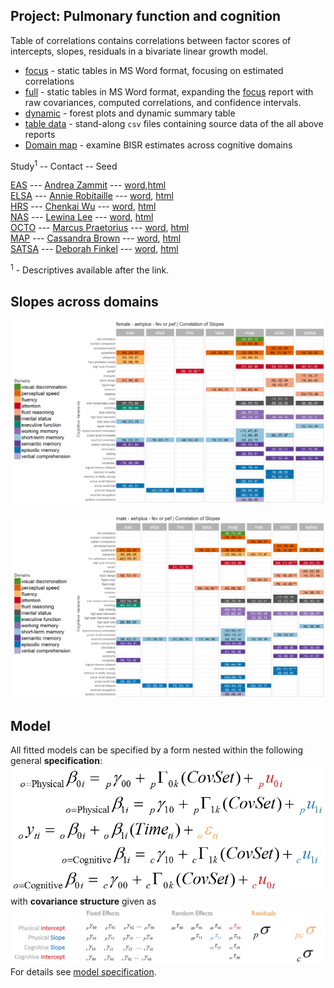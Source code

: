 Project: Pulmonary function and cognition
----
Table of correlations contains correlations between factor scores of intercepts, slopes, residuals in a bivariate linear growth model. 
- [focus][corr_focus] - static tables in MS Word format, focusing on estimated correlations 
- [full][corr_full] - static tables in MS Word format, expanding the [focus][corr_focus] report with raw covariances, computed correlations, and confidence intervals. 
- [dynamic][corr_dynamic] - forest plots  and dynamic summary table 
- [table data][table-data] - stand-along `csv` files containing source data of the all above reports
- [Domain map][domain_map] - examine BISR estimates across cognitive domains

Study<sup>1</sup> -- Contact -- Seed 

[EAS][eas_table_1] --- [Andrea Zammit][Andrea Zammit] --- [word][eas_word],[html][eas_html]      
[ELSA][elsa_table_1] --- [Annie Robitaille][Annie Robitaille] --- [word][elsa_word], [html][elsa_html]    
[HRS][hrs_table_1] --- [Chenkai Wu][Chenkai Wu] --- [word][hrs_word], [html][hrs_html]      
[NAS][nas_table_1] --- [Lewina Lee][Lewina Lee] --- [word][nas_word], [html][nas_html]      
[OCTO][nuage_table_1] --- [Marcus Praetorius][Marcus Praetorius] --- [word][octo_word], [html][octo_html]    
[MAP][map_table_1] --- [Cassandra Brown][Cassandra Brown] --- [word][map_word], [html][map_html]      
[SATSA][satsa_table_1] --- [Deborah Finkel][Deborah Finkel] --- [word][satsa_word], [html][satsa_html]  
 

<sup>1</sup> - Descriptives available after the link.

## Slopes across domains
[![female slopes](https://github.com/IALSA/IALSA-2015-Portland/blob/master/reports/domain-map/figure-png/print-domain-map-5.png)](https://raw.githubusercontent.com/IALSA/IALSA-2015-Portland/master/reports/domain-map/figure-png/print-domain-map-5.png)

[![male slopes](https://github.com/IALSA/IALSA-2015-Portland/blob/master/reports/domain-map/figure-png/print-domain-map-17.png)](https://raw.githubusercontent.com/IALSA/IALSA-2015-Portland/master/reports/domain-map/figure-png/print-domain-map-17.png)

## Model
All fitted models can be specified by a form nested within the following general **specification**:  
[![general_model_specification](https://github.com/IALSA/IALSA-2015-Portland/blob/master/libs/images/general_model_specification.png)](https://github.com/IALSA/IALSA-2015-Portland/blob/master/reports/model-specification/README.md)
</br>
with **covariance structure** given as
[![general_model_specification](https://github.com/IALSA/IALSA-2015-Portland/blob/master/libs/images/specification_covariance_structure.png)](https://github.com/IALSA/IALSA-2015-Portland/blob/master/reports/model-specification/README.md)  
For  details see [model specification](../../reports/model-specification/README.md).  


<!-- Below stored the short-cuts for links -->  
 

[corr_focus]:https://rawgit.com/IALSA/IALSA-2015-Portland/master/reports/correlation-3/correlation-3-pulmonary-focus.docx
[corr_full]:https://rawgit.com/IALSA/IALSA-2015-Portland/master/reports/correlation-3/correlation-3-pulmonary-full.docx
[corr_dynamic]:https://rawgit.com/IALSA/IALSA-2015-Portland/master/reports/correlation-3/correlation-3-pulmonary-summary.html
[table-data]:https://github.com/IALSA/IALSA-2015-Portland/tree/master/reports/correlation-3/table-data
[domain_map]:https://rawgit.com/IALSA/IALSA-2015-Portland/master/reports/domain-map/domain-map-pulmonary.html
  
[eas_table_1]:https://rawgit.com/IALSA/IALSA-2015-Portland/master/studies/table_1_descriptives/Table1_EAS_Descriptives_IALSA_Portland.pdf 
[elsa_table_1]:https://rawgit.com/IALSA/IALSA-2015-Portland/master/studies/table_1_descriptives/Table1_ELSA_Descriptives_IALSA_Portland.pdf   
[hrs_table_1]:https://rawgit.com/IALSA/IALSA-2015-Portland/master/studies/table_1_descriptives/Table1_HRS_Descriptives_IALSA_Portland.pdf 
[ilse_table_1]:https://rawgit.com/IALSA/IALSA-2015-Portland/master/studies/table_1_descriptives/Table1_ILSE_Descriptives_IALSA_Portland.pdf 
[lasa_table_1]:https://rawgit.com/IALSA/IALSA-2015-Portland/master/studies/table_1_descriptives/Table1_LASA_Descriptives_IALSA_Portland.pdf  
[nas_table_1]:https://rawgit.com/IALSA/IALSA-2015-Portland/master/studies/table_1_descriptives/Table1_NAS_Descriptives_IALSA_Portland.pdf 
[nuage_table_1]:https://rawgit.com/IALSA/IALSA-2015-Portland/master/studies/table_1_descriptives/Table1_NuAge_Descriptives_IALSA_Portland.pdf 
[map_table_1]:https://rawgit.com/IALSA/IALSA-2015-Portland/master/studies/table_1_descriptives/Table1_RADC_Descriptives_IALSA_Portland.pdf
[satsa_table_1]:https://rawgit.com/IALSA/IALSA-2015-Portland/master/studies/table_1_descriptives/Table1_SATSA_Descriptives_IALSA_Portland.pdf  

[Andrea Zammit]:mailto:Andrea.Zammit@einstein.yu.edu
[Annie Robitaille]:mailto:annie.g.robitaille@gmail.com
[Chenkai Wu]:mailto:chenkai.wu2010@gmail.com     
[Lewina Lee]:mailto:lewina@bu.edu               
[Marcus Praetorius]:mailto:marcus.praetorius@psy.gu.se 
[Cassandra Brown]:mailto:clb@uvic.ca                 
[Deborah Finkel]:mailto:dfinkel@ius.edu   

[eas_word]:https://rawgit.com/IALSA/IALSA-2015-Portland/master/reports/seeds-pulmonary/seed-eas.docx     
[elsa_word]:https://rawgit.com/IALSA/IALSA-2015-Portland/master/reports/seeds-pulmonary/seed-elsa.docx   
[hrs_word]:https://rawgit.com/IALSA/IALSA-2015-Portland/master/reports/seeds-pulmonary/seed-hrs.docx     
[ilse_word]:https://rawgit.com/IALSA/IALSA-2015-Portland/master/reports/seeds-pulmonary/seed-ilse.docx   
[nas_word]:https://rawgit.com/IALSA/IALSA-2015-Portland/master/reports/seeds-pulmonary/seed-nas.docx   
[lasa_word]:https://rawgit.com/IALSA/IALSA-2015-Portland/master/reports/seeds-pulmonary/seed-lasa.docx   
[nuage_word]:https://rawgit.com/IALSA/IALSA-2015-Portland/master/reports/seeds-pulmonary/seed-nuage.docx 
[octo_word]:https://rawgit.com/IALSA/IALSA-2015-Portland/master/reports/seeds-pulmonary/seed-octo.docx   
[map_word]:https://rawgit.com/IALSA/IALSA-2015-Portland/master/reports/seeds-pulmonary/seed-map.docx     
[satsa_word]:https://rawgit.com/IALSA/IALSA-2015-Portland/master/reports/seeds-pulmonary/seed-satsa.docx   

[eas_html]:https://rawgit.com/IALSA/IALSA-2015-Portland/master/reports/seeds-pulmonary/seed-eas.html     
[elsa_html]:https://rawgit.com/IALSA/IALSA-2015-Portland/master/reports/seeds-pulmonary/seed-elsa.html   
[hrs_html]:https://rawgit.com/IALSA/IALSA-2015-Portland/master/reports/seeds-pulmonary/seed-hrs.html     
[ilse_html]:https://rawgit.com/IALSA/IALSA-2015-Portland/master/reports/seeds-pulmonary/seed-ilse.html   
[nas_html]:https://rawgit.com/IALSA/IALSA-2015-Portland/master/reports/seeds-pulmonary/seed-nas.html   
[lasa_html]:https://rawgit.com/IALSA/IALSA-2015-Portland/master/reports/seeds-pulmonary/seed-lasa.html   
[nuage_html]:https://rawgit.com/IALSA/IALSA-2015-Portland/master/reports/seeds-pulmonary/seed-nuage.html 
[octo_html]:https://rawgit.com/IALSA/IALSA-2015-Portland/master/reports/seeds-pulmonary/seed-octo.html   
[map_html]:https://rawgit.com/IALSA/IALSA-2015-Portland/master/reports/seeds-pulmonary/seed-map.html     
[satsa_html]:https://rawgit.com/IALSA/IALSA-2015-Portland/master/reports/seeds-pulmonary/seed-satsa.html   
